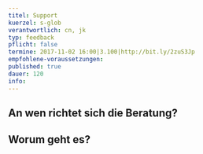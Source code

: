 ```yaml
---
titel: Support
kuerzel: s-glob
verantwortlich: cn, jk
typ: feedback
pflicht: false
termine: 2017-11-02 16:00|3.100|http://bit.ly/2zuS3Jp
empfohlene-voraussetzungen: 
published: true
dauer: 120
info: 
---
```


## An wen richtet sich die Beratung?

## Worum geht es?


